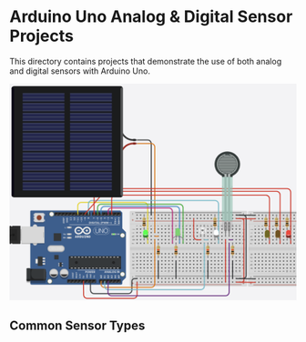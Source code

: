 # Arduino Uno Analog & Digital Sensor Projects

This directory contains projects that demonstrate the use of both analog and digital sensors with Arduino Uno.

![Analog & Digital Sensor Circuit Diagram](image.png)

## Common Sensor Types 